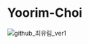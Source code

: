 # Yoorim-Choi

![github_최유림_ver1](https://user-images.githubusercontent.com/29723695/135609772-7b3087f0-b885-4459-b47f-72753c19548f.png)
